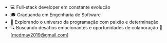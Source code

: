 - 💻 Full-stack developer em constante evolução
- 🎓 Graduanda em Engenharia de Software 
- 🌟 Explorando o universo da programação com paixão e determinação
- 🔍 Buscando desafios emocionantes e oportunidades de colaboração
📧 [medmay2019@gmail.com]
